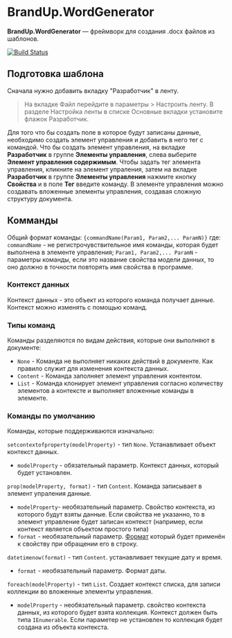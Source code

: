 # BrandUp.WordGenerator

**BrandUp.WordGenerator** — фреймворк для создания .docx файлов из шаблонов.

[![Build Status](https://dev.azure.com/brandup/BrandUp%20Core/_apis/build/status%2FBrandUp%2Fbrandup-document-templater?branchName=master)](https://dev.azure.com/brandup/BrandUp%20Core/_build/latest?definitionId=72&branchName=master)

## Подготовка шаблона

Сначала нужно добавить вкладку "Разработчик" в ленту.
> На вкладке Файл перейдите в параметры > Настроить ленту.
> В разделе Настройка ленты в списке Основные вкладки установите флажок Разработчик.

Для того что бы создать поле в которое будут записаны данные, необходимо создать элемент управления и добавить в него тег с командой. Что бы создать элемент управления, на вкладке **Разработчик** в группе **Элементы управления**, слева выберите **Элемент управления содержимым**. Чтобы задать тег элемента управления, кликните на  элемент упраления, затем на вкладке **Разработчик** в группе **Элементы управления** нажмите кнопку **Свойства** и в поле **Тег** введите команду. В элементе управления можно создавать вложенные элементы управления, создавая сложную структуру документа.

## Комманды

Общий формат команды: `{commandName(Param1, Param2,... ParamN)}` где:
`commandName` - не регистрочувствительное имя команды, которая будет выполнена в элементе управления;
`Param1, Param2,... ParamN` - параметры команды, если это название свойства модели данных, то оно должно в точности повторять имя свойства в программе.

### Контекст данных

Контекст данных - это объект из которого команда получает данные. Контекст можно изменять с помощью команд.

### Типы команд

Команды разделяются по видам действия, которые они выполняют в документе:

- `None` - Команда не выполняет никаких действий в документе. Как правило служит для изменения контекста данных.
- `Content` - Команда заполняет элемент управления контентом.
- `List` - Команда клонирует элемент управления согласно количеству элементов а контексте и выполняет вложенные команды в элементе.

### Команды по умолчанию

Команды, которые поддерживаются изначально:

`setcontextofproperty(modelProperty)` - тип `None`. Устанавливает объект контекст данных.

- `modelProperty` - обязательный параметр. Контекст данных, который будет установлен.

`prop(modelProperty, format)` - тип `Content`. Команда записывает в элемент упраления данные.

- `modelProperty`- необязательный параметр. Свойство контекста, из которого будут взяты данные. Если свойства не указанно, то в элемент управление будет записан контекст (например, если контекст является объектом простого типа)
- `format` - необязательный параметр. [Формат](https://learn.microsoft.com/en-us/dotnet/standard/base-types/formatting-types) который будет применён к свойству при обращении его в строку.

`datetimenow(format)` - тип `Content`. устанавливает текущие дату и время.

- `format` - необязательный параметр. Формат даты.

`foreach(modelProperty)` - тип `List`. Создает контекст списка, для записи коллекции во вложенные элементы управления.

- `modelProperty` - необязательный параметр. свойство контекста данных, из которого будет взята коллекция. Контекст должен быть типа `IEnumerable`. Если параметер не установлен то коллекция будет создана из объекта контекста.
